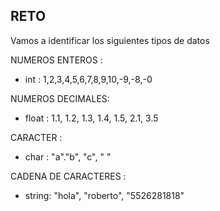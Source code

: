 ## RETO 
Vamos a identificar los siguientes tipos de datos

NUMEROS ENTEROS : 
* int :
 1,2,3,4,5,6,7,8,9,10,-9,-8,-0

NUMEROS DECIMALES:
* float :
1.1, 1.2, 1.3, 1.4, 1.5, 2.1, 3.5

CARACTER : 
* char :
"a"."b", "c", " "

CADENA DE CARACTERES : 
* string:
"hola", "roberto", "5526281818"
